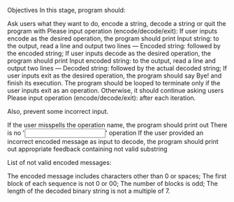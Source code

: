 Objectives
In this stage, program should:

Ask users what they want to do, encode a string, decode a string or quit the program with
Please input operation (encode/decode/exit):
If user inputs encode as the desired operation, the program should print Input string: to the output, read a line and output two lines — Encoded string: followed by the encoded string;
If user inputs decode as the desired operation, the program should print Input encoded string: to the output, read a line and output two lines — Decoded string: followed by the actual decoded string;
If user inputs exit as the desired operation, the program should say Bye! and finish its execution.
The program should be looped to terminate only if the user inputs exit as an operation. Otherwise, it should continue asking users Please input operation (encode/decode/exit): after each iteration.

Also, prevent some incorrect input.

If the user misspells the operation name, the program should print out There is no '<input>' operation
If the user provided an incorrect encoded message as input to decode, the program should print out appropriate feedback containing not valid substring

List of not valid encoded messages:

The encoded message includes characters other than 0 or spaces;
The first block of each sequence is not 0 or 00;
The number of blocks is odd;
The length of the decoded binary string is not a multiple of 7.
